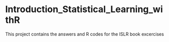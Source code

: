 # Introduction_Statistical_Learning_withR
This project contains the answers and R codes for the ISLR book excercises
